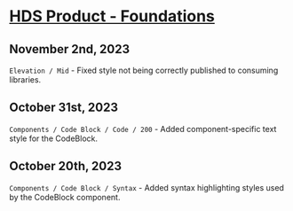# [HDS Product - Foundations](https://www.figma.com/file/oQsMzMMnynfPWpMEt91OpH/HDS-Product---Foundations?type=design&node-id=4728-1879&mode=design&t=vM0eNG3c9YY5rmmu-0)

## November 2nd, 2023

`Elevation / Mid` - Fixed style not being correctly published to consuming libraries.

## October 31st, 2023

`Components / Code Block / Code / 200` - Added component-specific text style for the CodeBlock.

## October 20th, 2023

`Components / Code Block / Syntax` - Added syntax highlighting styles used by the CodeBlock component.
